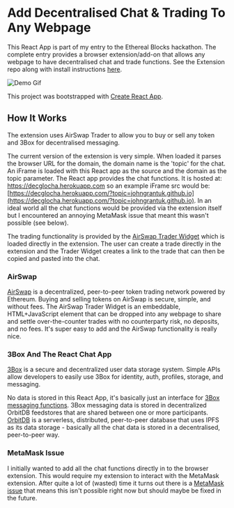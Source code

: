 # Add Decentralised Chat & Trading To Any Webpage

This React App is part of my entry to the Ethereal Blocks hackathon. The complete entry provides a browser extension/add-on that allows any webpage to have decentralised chat and trade functions. See the Extension repo along with install instructions [here](https://github.com/johngrantuk/decglocha-extension).

![Demo Gif](Decglocha.gif)

This project was bootstrapped with [Create React App](https://github.com/facebook/create-react-app).

## How It Works

The extension uses AirSwap Trader to allow you to buy or sell any token and 3Box for decentralised messaging.

The current version of the extension is very simple. When loaded it parses the browser URL for the domain, the domain name is the 'topic' for the chat. An iFrame is loaded with this React app as the source and the domain as the topic parameter. The React app provides the chat functions. It is hosted at: https://decglocha.herokuapp.com so an example iFrame src would be: [https://decglocha.herokuapp.com/?topic=johngrantuk.github.io](https://decglocha.herokuapp.com/?topic=johngrantuk.github.io). In an ideal world all the chat functions would be provided via the extension itself but I encountered an annoying MetaMask issue that meant this wasn't possible (see below).

The trading functionality is provided by the [AirSwap Trader Widget](https://developers.airswap.io/#/widget/trader) which is loaded directly in the extension. The user can create a trade directly in the extension and the Trader Widget creates a link to the trade that can then be copied and pasted into the chat.

### AirSwap

[AirSwap](www.airswap.io) is a decentralized, peer-to-peer token trading network powered by Ethereum. Buying and selling tokens on AirSwap is secure, simple, and without fees. The AirSwap Trader Widget is an embeddable, HTML+JavaScript element that can be dropped into any webpage to share and settle over-the-counter trades with no counterparty risk, no deposits, and no fees. It's super easy to add and the AirSwap functionality is really nice.

### 3Box And The React Chat App

[3Box](www.3box.io) is a secure and decentralized user data storage system. Simple APIs allow developers to easily use 3Box for identity, auth, profiles, storage, and messaging.

No data is stored in this React App, it's basically just an interface for [3Box messaging functions](https://docs.3box.io/api/messaging). 3Box messaging data is stored in decentralized OrbitDB feedstores that are shared between one or more participants. [OrbitDB](https://orbitdb.org/) is a serverless, distributed, peer-to-peer database that uses IPFS as its data storage - basically all the chat data is stored in a decentralised, peer-to-peer way.

### MetaMask Issue

I initially wanted to add all the chat functions directly in to the browser extension. This would require my extension to interact with the MetaMask extension. After quite a lot of (wasted) time it turns out there is a [MetaMask issue](https://github.com/MetaMask/metamask-extension-provider/issues/3#issuecomment-510840821) that means this isn't possible right now but should maybe be fixed in the future.

